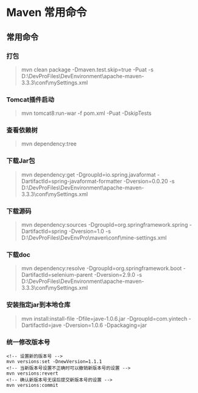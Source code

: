 # Maven 常用命令

## 常用命令
### 打包
> mvn clean package -Dmaven.test.skip=true -Puat -s  D:\DevProFiles\DevEnvironment\apache-maven-3.3.3\conf\mySettings.xml 

### Tomcat插件启动
> mvn tomcat8:run-war -f pom.xml -Puat -DskipTests

### 查看依赖树
> mvn dependency:tree

### 下载Jar包
> mvn dependency:get -DgroupId=io.spring.javaformat -DartifactId=spring-javaformat-formatter -Dversion=0.0.20 -s D:\DevProFiles\DevEnvironment\apache-maven-3.3.3\conf\mySettings.xml

### 下载源码
> mvn dependency:sources -DgroupId=org.springframework.spring -DartifactId=spring -Dversion=1.0 -s D:\DevProFiles\DevEnvPro\maven\conf\mine-settings.xml

### 下载doc
> mvn dependency:resolve -DgroupId=org.springframework.boot -DartifactId=selenium-parent -Dversion=2.9.0 -s D:\DevProFiles\DevEnvironment\apache-maven-3.3.3\conf\mySettings.xml

### 安装指定jar到本地仓库
> mvn install:install-file -Dfile=jave-1.0.6.jar -DgroupId=com.yintech -DartifactId=jave -Dversion=1.0.6 -Dpackaging=jar

### 统一修改版本号
```
<!-- 设置新的版本号 -->
mvn versions:set -DnewVersion=1.1.1
<!-- 当新版本号设置不正确时可以撤销新版本号的设置 -->
mvn versions:revert
<!-- 确认新版本号无误后提交新版本号的设置 -->
mvn versions:commit
```